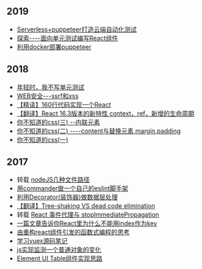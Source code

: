 ## 2019
- [Serverless+puppeteer打造云端自动化测试](https://github.com/z2014/Blog/issues/20)
- [探索----面向单元测试编写React组件](https://github.com/z2014/Blog/issues/18)
- [利用docker部署puppeteer](https://github.com/z2014/Blog/issues/17)
## 2018
- [年轻时，我不写单元测试 ](https://github.com/z2014/Blog/issues/16)
- [WEB安全---ssrf和xss](https://github.com/z2014/Blog/issues/15)
- [【精读】160行代码实现一个React](https://github.com/z2014/Blog/issues/13)
- [【翻译】React 16.3版本的新特性 context，ref，新增的生命周期](https://github.com/z2014/Blog/issues/12)
- [你不知道的css(三) --内联元素](https://github.com/z2014/Blog/issues/11)
- [你不知道的css(二) ----content与替换元素,margin,padding](https://github.com/z2014/Blog/issues/10)
- [你不知道的css(一)](https://github.com/z2014/Blog/issues/9)
## 2017
- 转载 [nodeJS几种文件路径](https://github.com/imsobear/blog/issues/48)
- [用commander做一个自己的eslint脚手架](https://github.com/z2014/Blog/issues/8)
- [利用Decorator(装饰器)做数据层处理](https://github.com/z2014/Blog/issues/7)
- [【翻译】Tree-shaking VS dead code elimination](https://github.com/z2014/Blog/issues/6)
- 转载 [React 事件代理与 stopImmediatePropagation](https://github.com/youngwind/blog/issues/107)
- [一篇文章告诉你React里为什么不能用index作为key](https://github.com/z2014/Blog/issues/5)
- [由重构react组件引发的函数式编程的思考](https://github.com/z2014/Blog/issues/4)
- [学习vuex源码笔记](https://github.com/z2014/Blog/issues/3)
- [js实现监测一个普通对象的变化](https://github.com/z2014/Vue-component/issues/2) 
- [Element UI Table组件实现思路](https://github.com/z2014/Vue-component/issues/1)

